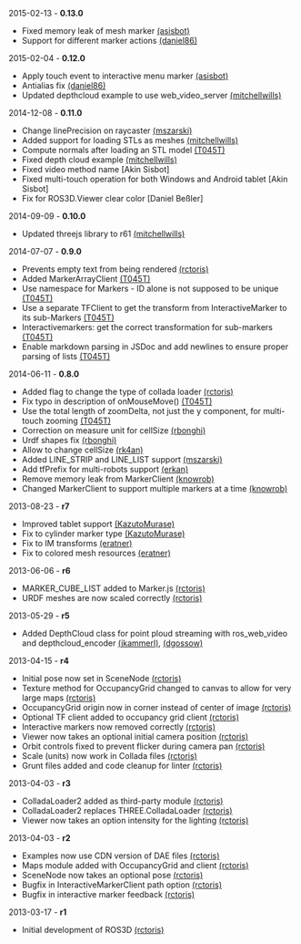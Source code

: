 2015-02-13 - **0.13.0**
 * Fixed memory leak of mesh marker [(asisbot)](https://github.com/asisbot/)
 * Support for different marker actions [(daniel86)](https://github.com/daniel86/)

 2015-02-04 - **0.12.0**
 * Apply touch event to interactive menu marker [(asisbot)](https://github.com/asisbot/)
 * Antialias fix [(daniel86)](https://github.com/daniel86/)
 * Updated depthcloud example to use web_video_server [(mitchellwills)](https://github.com/mitchellwills/)

2014-12-08 - **0.11.0**
 * Change linePrecision on raycaster [(mszarski)](https://github.com/mszarski/)
 * Added support for loading STLs as meshes [(mitchellwills)](https://github.com/mitchellwills/)
 * Compute normals after loading an STL model [(T045T)](https://github.com/T045T/)
 * Fixed depth cloud example [(mitchellwills)](https://github.com/mitchellwills/)
 * Fixed video method name [Akin Sisbot]
 * Fixed multi-touch operation for both Windows and Android tablet [Akin Sisbot]
 * Fix for ROS3D.Viewer clear color [Daniel Beßler]

2014-09-09 - **0.10.0**
 * Updated threejs library to r61 [(mitchellwills)](https://github.com/mitchellwills/)

2014-07-07 - **0.9.0**
 * Prevents empty text from being rendered [(rctoris)](https://github.com/rctoris/)
 * Added MarkerArrayClient [(T045T)](https://github.com/T045T/)
 * Use namespace for Markers - ID alone is not supposed to be unique [(T045T)](https://github.com/T045T/)
 * Use a separate TFClient to get the transform from InteractiveMarker to its sub-Markers [(T045T)](https://github.com/T045T/)
 * Interactivemarkers: get the correct transformation for sub-markers [(T045T)](https://github.com/T045T/)
 * Enable markdown parsing in JSDoc and add newlines to ensure proper parsing of lists [(T045T)](https://github.com/T045T/)

2014-06-11 - **0.8.0**
 * Added flag to change the type of collada loader [(rctoris)](https://github.com/rctoris/)
 * Fix typo in description of onMouseMove() [(T045T)](https://github.com/T045T/)
 * Use the total length of zoomDelta, not just the y component, for multi-touch zooming [(T045T)](https://github.com/T045T/)
 * Correction on measure unit for cellSize [(rbonghi)](https://github.com/rbonghi/)
 * Urdf shapes fix [(rbonghi)](https://github.com/rbonghi/)
 * Allow to change cellSize [(rk4an)](https://github.com/rk4an/)
 * Added LINE_STRIP and LINE_LIST support [(mszarski)](https://github.com/mszarski/)
 * Add tfPrefix for multi-robots support [(erkan)](https://github.com/erkan/)
 * Remove memory leak from MarkerClient [(knowrob)](https://github.com/knowrob/)
 * Changed MarkerClient to support multiple markers at a time [(knowrob)](https://github.com/knowrob/)

2013-08-23 - **r7**
 * Improved tablet support [(KazutoMurase)](https://github.com/KazutoMurase/)
 * Fix to cylinder marker type [(KazutoMurase)](https://github.com/KazutoMurase/)
 * Fix to IM transforms [(eratner)](https://github.com/eratner/)
 * Fix to colored mesh resources [(eratner)](https://github.com/eratner/)

2013-06-06 - **r6**
 * MARKER_CUBE_LIST added to Marker.js [(rctoris)](https://github.com/rctoris/)
 * URDF meshes are now scaled correctly [(rctoris)](https://github.com/rctoris/)

2013-05-29 - **r5**
 * Added DepthCloud class for point ploud streaming with ros_web_video and depthcloud_encoder [(jkammerl)](https://github.com/jkammerl/), [(dgossow)](https://github.com/dgossow/)

2013-04-15 - **r4**
 * Initial pose now set in SceneNode [(rctoris)](https://github.com/rctoris/)
 * Texture method for OccupancyGrid changed to canvas to allow for very large maps [(rctoris)](https://github.com/rctoris/)
 * OccupancyGrid origin now in corner instead of center of image [(rctoris)](https://github.com/rctoris/)
 * Optional TF client added to occupancy grid client [(rctoris)](https://github.com/rctoris/)
 * Interactive markers now removed correctly [(rctoris)](https://github.com/rctoris/)
 * Viewer now takes an optional initial camera position [(rctoris)](https://github.com/rctoris/)
 * Orbit controls fixed to prevent flicker during camera pan [(rctoris)](https://github.com/rctoris/)
 * Scale (units) now work in Collada files [(rctoris)](https://github.com/rctoris/)
 * Grunt files added and code cleanup for linter [(rctoris)](https://github.com/rctoris/)

2013-04-03 - **r3**
 * ColladaLoader2 added as third-party module [(rctoris)](https://github.com/rctoris/)
 * ColladaLoader2 replaces THREE.ColladaLoader [(rctoris)](https://github.com/rctoris/)
 * Viewer now takes an option intensity for the lighting [(rctoris)](https://github.com/rctoris/)

2013-04-03 - **r2**
 * Examples now use CDN version of DAE files [(rctoris)](https://github.com/rctoris/)
 * Maps module added with OccupancyGrid and client [(rctoris)](https://github.com/rctoris/)
 * SceneNode now takes an optional pose [(rctoris)](https://github.com/rctoris/)
 * Bugfix in InteractiveMarkerClient path option [(rctoris)](https://github.com/rctoris/)
 * Bugfix in interactive marker feedback [(rctoris)](https://github.com/rctoris/)

2013-03-17 - **r1**
 * Initial development of ROS3D [(rctoris)](https://github.com/rctoris/)
